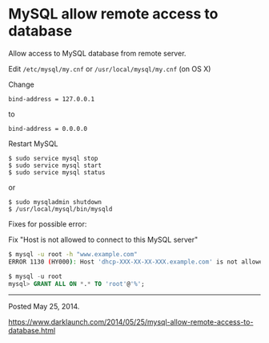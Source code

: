# MySQL allow remote access to database

Allow access to MySQL database from remote server.

Edit `/etc/mysql/my.cnf` or `/usr/local/mysql/my.cnf` (on OS X)

Change
```
bind-address = 127.0.0.1
```

to
```
bind-address = 0.0.0.0
```

Restart MySQL

```
$ sudo service mysql stop
$ sudo service mysql start
$ sudo service mysql status
```

or

```
$ sudo mysqladmin shutdown
$ /usr/local/mysql/bin/mysqld
```

Fixes for possible error:

Fix "Host is not allowed to connect to this MySQL server"

```bash
$ mysql -u root -h "www.example.com"
ERROR 1130 (HY000): Host 'dhcp-XXX-XX-XX-XXX.example.com' is not allowed to connect to this MySQL server
```

```sql
$ mysql -u root
mysql> GRANT ALL ON *.* TO 'root'@'%';
```

---

Posted May 25, 2014.

https://www.darklaunch.com/2014/05/25/mysql-allow-remote-access-to-database.html